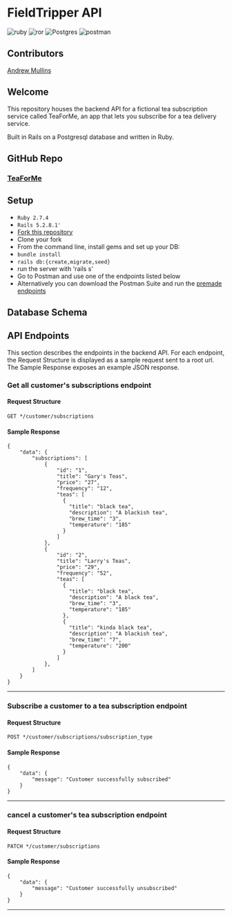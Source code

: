 # FieldTripper API

![ruby](https://img.shields.io/static/v1?message=2.7.4&logo=ruby&style=for-the-badge&label=Ruby&color=darkred&labelColor=crimson) ![ror](https://img.shields.io/static/v1?message=5.2.8.1&logo=rubyonrails&style=for-the-badge&label=Rails&color=crimson&labelColor=darkred) ![Postgres](https://img.shields.io/static/v1?message=14.6&=postgresql&style=for-the-badge&label=Postgresql&color=dodgerblue&labelColor=royalblue&logoColor=white) ![postman](https://img.shields.io/static/v1?message=POSTMAN&logo=postman&style=for-the-badge&label=&color=orangered&labelColor=darkorange&logoColor=white)


## Contributors
[Andrew Mullins](https://www.linkedin.com/in/andrewmullins233/)


## Welcome
<p>
This repository houses the backend API for a fictional tea subscription service called TeaForMe, an app that lets you subscribe for a tea delivery service.

Built in Rails on a Postgresql database and written in Ruby.
</p>

## GitHub Repo
### [TeaForMe](https://github.com/mullinsand/TeaForMe)

## Setup

- `Ruby 2.7.4`
- `Rails 5.2.8.1'`
- [Fork this repository](https://github.com/mullinsand/TeaForMe)
- Clone your fork
- From the command line, install gems and set up your DB:
- `bundle install`
- `rails db:{create,migrate,seed}`
- run the server with 'rails s'
- Go to Postman and use one of the endpoints listed below
- Alternatively you can download the Postman Suite and run the [premade endpoints](./app/assets/files/TeaForYou.postman_collection.json)

## Database Schema

<!-- <img width="1014" alt="Screen Shot 2022-12-13 at 10 24 58 AM" src="https://user-images.githubusercontent.com/105316027/207402333-43dd36f7-217f-4543-a262-d785ad973c32.png"> -->


## API Endpoints

This section describes the endpoints in the backend API. For each endpoint, the Request Structure is displayed as a sample request sent to a root url. The Sample Response exposes an example JSON response.

### Get all customer's subscriptions endpoint

#### Request Structure
```
GET */customer/subscriptions
```
#### Sample Response
```
{
    "data": {
        "subscriptions": [
            {
                "id": "1",
                "title": "Gary's Teas",
                "price": "27",
                "frequency": "12",
                "teas": [
                  {
                    "title": "black tea",
                    "description": "A blackish tea",
                    "brew_time": "3",
                    "temperature": "185"
                  }
                ]
            },
            {
                "id": "2",
                "title": "Larry's Teas",
                "price": "29",
                "frequency": "52",
                "teas": [
                  {
                    "title": "black tea",
                    "description": "A black tea",
                    "brew_time": "3",
                    "temperature": "185"
                  },
                  {
                    "title": "kinda black tea",
                    "description": "A blackish tea",
                    "brew_time": "7",
                    "temperature": "200"
                  }
                ]
            },
        ]
    }
}
```
___

### Subscribe a customer to a tea subscription endpoint

#### Request Structure
```
POST */customer/subscriptions/subscription_type
```
#### Sample Response
```
{
    "data": {
        "message": "Customer successfully subscribed"
    }
}
```
___

### cancel a customer's tea subscription endpoint

#### Request Structure
```
PATCH */customer/subscriptions
```
#### Sample Response
```
{
    "data": {
        "message": "Customer successfully unsubscribed"
    }
}
```
___
